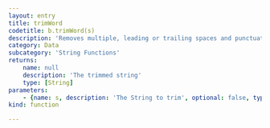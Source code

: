 ```yaml
---
layout: entry
title: trimWord
codetitle: b.trimWord(s)
description: 'Removes multiple, leading or trailing spaces and punctuation from "words". E.g. converts "word!" to "word". Especially useful together with b.words();'
category: Data
subcategory: 'String Functions'
returns:
    name: null
    description: 'The trimmed string'
    type: [String]
parameters:
    - {name: s, description: 'The String to trim', optional: false, type: [String]}
kind: function

---
```

